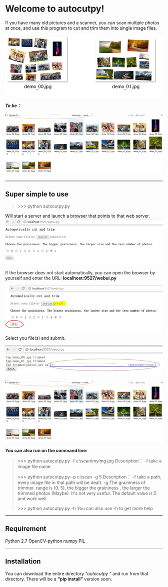 Welcome to autocutpy!
===================


If you have many old pictures and a scanner, you can scan multiple photos at once, and use this program to cut and trim them into single image files.

![](https://github.com/MagicManLearnProgramming/autocutpy-project/raw/master/docs/illustrate_05.JPG)

***To be：***

![](https://github.com/MagicManLearnProgramming/autocutpy-project/raw/master/docs/illustrate_04.JPG)

----------


Super simple to use
-------------

> \>>> python autocutpy.py

Will start a server and launch a browser that points to that web server. 
![](https://github.com/MagicManLearnProgramming/autocutpy-project/raw/master/docs/illustrate_00.JPG)

If the browser does not start automatically, you can open the browser by yourself and enter the URL:   **localhost:9527/webui.py**

![](https://github.com/MagicManLearnProgramming/autocutpy-project/raw/master/docs/illustrate_02.JPG)
Select you file(s) and submit.

![](https://github.com/MagicManLearnProgramming/autocutpy-project/raw/master/docs/illustrate_03.JPG)

![](https://github.com/MagicManLearnProgramming/autocutpy-project/raw/master/docs/illustrate_04.JPG)

**You can also run on the command line:**
> \>>> python autocutpy.py -f c:\scan\myimg.jpg
>Description： -f take a image file name
>
> \>>> python autocutpy.py -p c:\scan -g 5
>Description：
> -f take a path, every image file in that path will be dealt. 
> -g The graininess of trimmer. range is (0, 5), the bigger the graininess , the larger the trimmed photos (Maybe). It's not very useful. The default value is 5 and work well.
> 
> \>>> python autocutpy.py -h
>  You can also use -h to get more help

----------


Requirement
-------------
Python 2.7
OpenCV-python
numpy
PIL

----------


Installation
-------------
You can download the entire directory  *"autocutpy "* and run from that directory.
There will be a **"pip install"** version soon.